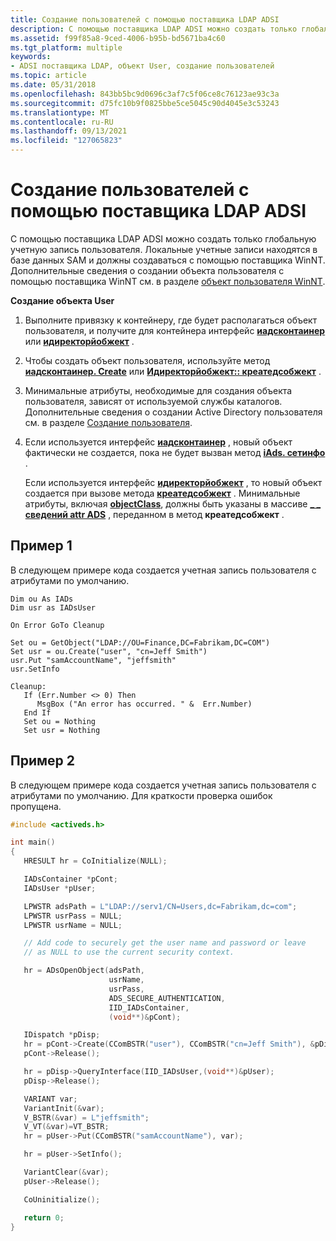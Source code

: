 ```yaml
---
title: Создание пользователей с помощью поставщика LDAP ADSI
description: С помощью поставщика LDAP ADSI можно создать только глобальную учетную запись пользователя.
ms.assetid: f99f85a8-9ced-4006-b95b-bd5671ba4c60
ms.tgt_platform: multiple
keywords:
- ADSI поставщика LDAP, объект User, создание пользователей
ms.topic: article
ms.date: 05/31/2018
ms.openlocfilehash: 843bb5bc9d0696c3af7c5f06ce8c76123ae93c3a
ms.sourcegitcommit: d75fc10b9f0825bbe5ce5045c90d4045e3c53243
ms.translationtype: MT
ms.contentlocale: ru-RU
ms.lasthandoff: 09/13/2021
ms.locfileid: "127065823"
---
```

# <a name="user-creation-with-the-adsi-ldap-provider"></a>Создание пользователей с помощью поставщика LDAP ADSI

С помощью поставщика LDAP ADSI можно создать только глобальную учетную запись пользователя. Локальные учетные записи находятся в базе данных SAM и должны создаваться с помощью поставщика WinNT. Дополнительные сведения о создании объекта пользователя с помощью поставщика WinNT см. в разделе [объект пользователя WinNT](winnt-user-object.md).

**Создание объекта User**

1.  Выполните привязку к контейнеру, где будет располагаться объект пользователя, и получите для контейнера интерфейс [**иадсконтаинер**](/windows/desktop/api/Iads/nn-iads-iadscontainer) или [**идиректорйобжект**](/windows/desktop/api/Iads/nn-iads-idirectoryobject) .
2.  Чтобы создать объект пользователя, используйте метод [**иадсконтаинер. Create**](/windows/desktop/api/Iads/nf-iads-iadscontainer-create) или [**Идиректорйобжект:: креатедсобжект**](/windows/desktop/api/Iads/nf-iads-idirectoryobject-createdsobject) .
3.  Минимальные атрибуты, необходимые для создания объекта пользователя, зависят от используемой службы каталогов. Дополнительные сведения о создании Active Directory пользователя см. в разделе [Создание пользователя](/windows/desktop/AD/creating-a-user).
4.  Если используется интерфейс [**иадсконтаинер**](/windows/desktop/api/Iads/nn-iads-iadscontainer) , новый объект фактически не создается, пока не будет вызван метод [**iAds. сетинфо**](/windows/desktop/api/Iads/nf-iads-iads-setinfo) .

    Если используется интерфейс [**идиректорйобжект**](/windows/desktop/api/Iads/nn-iads-idirectoryobject) , то новый объект создается при вызове метода [**креатедсобжект**](/windows/desktop/api/Iads/nf-iads-idirectoryobject-createdsobject) . Минимальные атрибуты, включая [**objectClass**](/windows/desktop/ADSchema/a-objectclass), должны быть указаны в массиве [**\_ \_ сведений attr ADS**](/windows/desktop/api/Iads/ns-iads-ads_attr_info) , переданном в метод **креатедсобжект** .

## <a name="example-1"></a>Пример 1

В следующем примере кода создается учетная запись пользователя с атрибутами по умолчанию.


```VB
Dim ou As IADs
Dim usr as IADsUser

On Error GoTo Cleanup

Set ou = GetObject("LDAP://OU=Finance,DC=Fabrikam,DC=COM")
Set usr = ou.Create("user", "cn=Jeff Smith")
usr.Put "samAccountName", "jeffsmith"
usr.SetInfo

Cleanup:
   If (Err.Number <> 0) Then
      MsgBox ("An error has occurred. " &  Err.Number)
   End If
   Set ou = Nothing
   Set usr = Nothing
```



## <a name="example-2"></a>Пример 2

В следующем примере кода создается учетная запись пользователя с атрибутами по умолчанию. Для краткости проверка ошибок пропущена.


```C++
#include <activeds.h>

int main()
{
   HRESULT hr = CoInitialize(NULL);

   IADsContainer *pCont;
   IADsUser *pUser;

   LPWSTR adsPath = L"LDAP://serv1/CN=Users,dc=Fabrikam,dc=com";
   LPWSTR usrPass = NULL;
   LPWSTR usrName = NULL;

   // Add code to securely get the user name and password or leave
   // as NULL to use the current security context.

   hr = ADsOpenObject(adsPath, 
                      usrName,
                      usrPass,
                      ADS_SECURE_AUTHENTICATION,
                      IID_IADsContainer,
                      (void**)&pCont);

   IDispatch *pDisp;
   hr = pCont->Create(CComBSTR("user"), CComBSTR("cn=Jeff Smith"), &pDisp);
   pCont->Release();

   hr = pDisp->QueryInterface(IID_IADsUser,(void**)&pUser);
   pDisp->Release();

   VARIANT var;
   VariantInit(&var);
   V_BSTR(&var) = L"jeffsmith";
   V_VT(&var)=VT_BSTR;
   hr = pUser->Put(CComBSTR("samAccountName"), var);

   hr = pUser->SetInfo();

   VariantClear(&var);
   pUser->Release();

   CoUninitialize();

   return 0;
}
```



 

 